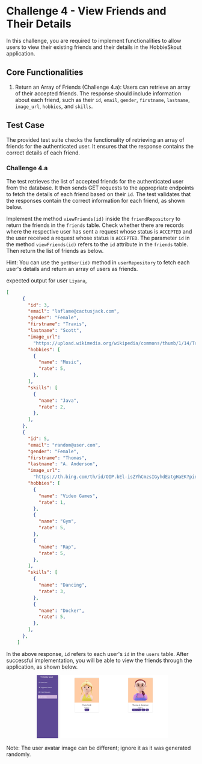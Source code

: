 # Challenge 4 - View Friends and Their Details

In this challenge, you are required to implement functionalities to allow users to view their existing friends and their details in the HobbieSkout application.

## Core Functionalities

1. Return an Array of Friends (Challenge 4.a): Users can retrieve an array of their accepted friends. The response should include information about each friend, such as their `id`, `email`, `gender`, `firstname`, `lastname`, `image_url`, `hobbies`, and `skills`.

## Test Case

The provided test suite checks the functionality of retrieving an array of friends for the authenticated user. It ensures that the response contains the correct details of each friend.

### Challenge 4.a

The test retrieves the list of accepted friends for the authenticated user from the database. It then sends GET requests to the appropriate endpoints to fetch the details of each friend based on their `id`. The test validates that the responses contain the correct information for each friend, as shown below.

Implement the method `viewFriends(id)` inside the `friendRepository` to return the friends in the `friends` table. Check whether there are records where the respective user has sent a request whose status is `ACCEPTED` and the user received a request whose status is `ACCEPTED`. The parameter `id` in the method `viewFriends(id)` refers to the `id` attribute in the `friends` table. Then return the list of friends as below.

Hint: You can use the `getUser(id)` method in `userRepository` to fetch each user's details and return an array of users as friends.

expected output for user `Liyana`,

```json
[
      {
        "id": 3,
        "email": "laflame@cactusjack.com",
        "gender": "Female",
        "firstname": "Travis",
        "lastname": "Scott",
        "image_url":
          "https://upload.wikimedia.org/wikipedia/commons/thumb/1/14/Travis_Scott_-_Openair_Frauenfeld_2019_08.jpg/500px-Travis_Scott_-_Openair_Frauenfeld_2019_08.jpg",
        "hobbies": [
          {
            "name": "Music",
            "rate": 5,
          },
        ],
        "skills": [
          {
            "name": "Java",
            "rate": 2,
          },
        ],
      },
      {
        "id": 5,
        "email": "random@user.com",
        "gender": "Female",
        "firstname": "Thomas",
        "lastname": "A. Anderson",
        "image_url":
          "https://th.bing.com/th/id/OIP.bEl-isZYhCmzsIGyhdEatgHaEK?pid=ImgDet&rs=1",
        "hobbies": [
          {
            "name": "Video Games",
            "rate": 1,
          },
          {
            "name": "Gym",
            "rate": 5,
          },
          {
            "name": "Rap",
            "rate": 5,
          },
        ],
        "skills": [
          {
            "name": "Dancing",
            "rate": 3,
          },
          {
            "name": "Docker",
            "rate": 5,
          },
        ],
      },
    ]

```
In the above response, `id` refers to each user's `id` in the `users` table.
After successful implementation, you will be able to view the friends through the application, as shown below.
<p align="center">
  <img src="./images/4a.png" width="350px">
</p>
Note: The user avatar image can be different; ignore it as it was generated randomly.